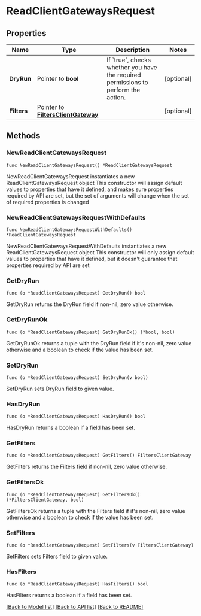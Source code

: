 # ReadClientGatewaysRequest

## Properties

Name | Type | Description | Notes
------------ | ------------- | ------------- | -------------
**DryRun** | Pointer to **bool** | If &#x60;true&#x60;, checks whether you have the required permissions to perform the action. | [optional] 
**Filters** | Pointer to [**FiltersClientGateway**](FiltersClientGateway.md) |  | [optional] 

## Methods

### NewReadClientGatewaysRequest

`func NewReadClientGatewaysRequest() *ReadClientGatewaysRequest`

NewReadClientGatewaysRequest instantiates a new ReadClientGatewaysRequest object
This constructor will assign default values to properties that have it defined,
and makes sure properties required by API are set, but the set of arguments
will change when the set of required properties is changed

### NewReadClientGatewaysRequestWithDefaults

`func NewReadClientGatewaysRequestWithDefaults() *ReadClientGatewaysRequest`

NewReadClientGatewaysRequestWithDefaults instantiates a new ReadClientGatewaysRequest object
This constructor will only assign default values to properties that have it defined,
but it doesn't guarantee that properties required by API are set

### GetDryRun

`func (o *ReadClientGatewaysRequest) GetDryRun() bool`

GetDryRun returns the DryRun field if non-nil, zero value otherwise.

### GetDryRunOk

`func (o *ReadClientGatewaysRequest) GetDryRunOk() (*bool, bool)`

GetDryRunOk returns a tuple with the DryRun field if it's non-nil, zero value otherwise
and a boolean to check if the value has been set.

### SetDryRun

`func (o *ReadClientGatewaysRequest) SetDryRun(v bool)`

SetDryRun sets DryRun field to given value.

### HasDryRun

`func (o *ReadClientGatewaysRequest) HasDryRun() bool`

HasDryRun returns a boolean if a field has been set.

### GetFilters

`func (o *ReadClientGatewaysRequest) GetFilters() FiltersClientGateway`

GetFilters returns the Filters field if non-nil, zero value otherwise.

### GetFiltersOk

`func (o *ReadClientGatewaysRequest) GetFiltersOk() (*FiltersClientGateway, bool)`

GetFiltersOk returns a tuple with the Filters field if it's non-nil, zero value otherwise
and a boolean to check if the value has been set.

### SetFilters

`func (o *ReadClientGatewaysRequest) SetFilters(v FiltersClientGateway)`

SetFilters sets Filters field to given value.

### HasFilters

`func (o *ReadClientGatewaysRequest) HasFilters() bool`

HasFilters returns a boolean if a field has been set.


[[Back to Model list]](../README.md#documentation-for-models) [[Back to API list]](../README.md#documentation-for-api-endpoints) [[Back to README]](../README.md)


